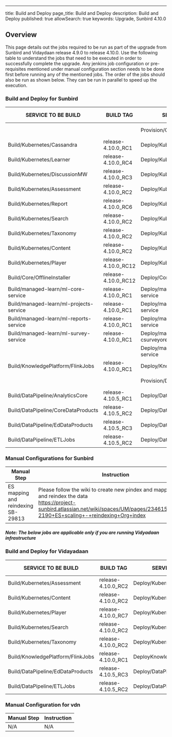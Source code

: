 ---
title: Build and Deploy
page_title: Build and Deploy
description: Build and Deploy
published: true
allowSearch: true
keywords: Upgrade, Sunbird 4.10.0

## Overview


This page details out the jobs required to be run as part of the upgrade from Sunbird and Vidaydaan release 4.9.0 to release 4.10.0. Use the following table to understand the jobs that need to be executed in order to successfully complete the upgrade. Any jenkins job configuration or pre-requisites mentioned under manual configuration section needs to be done first before running any of the mentioned jobs. The order of the jobs should also be run as shown below. They can be run in parallel to speed up the execution.


### Build and Deploy for Sunbird

| SERVICE TO BE BUILD | BUILD TAG | SERVICE TO DEPLOY  | DEPLOY TAG  | COMMENTS  |
|-----------------------------------------|--------------------|--------------------------------------------|------------------------------------------------------------------------------------------------------------------------------------------------------------------|-------------------------------------------|
|  |  | Provision/Core/ESMapping | release-4.10.0_RC1 |
| Build/Kubernetes/Cassandra | release-4.10.0_RC1 | Deploy/Kubernetes/Cassandra | release-4.10.0_RC1 |
| Build/Kubernetes/Learner | release-4.10.0_RC4 | Deploy/Kubernetes/Learner | release-4.10.0_RC1 |
| Build/Kubernetes/DiscussionMW | release-4.10.0_RC3 | Deploy/Kubernetes/DiscussionMW | release-4.10.0_RC1 |
| Build/Kubernetes/Assessment | release-4.10.0_RC2 | Deploy/Kubernetes/Assessment | release-4.10.0_RC1 |
| Build/Kubernetes/Report | release-4.10.0_RC6 | Deploy/Kubernetes/Report | release-4.10.0_RC1 |
| Build/Kubernetes/Search | release-4.10.0_RC2 | Deploy/Kubernetes/Search | release-4.10.0_RC1 |
| Build/Kubernetes/Taxonomy | release-4.10.0_RC2 | Deploy/Kubernetes/Taxonomy | release-4.10.0_RC1 |
| Build/Kubernetes/Content | release-4.10.0_RC2 | Deploy/Kubernetes/Content | release-4.10.0_RC1 |
| Build/Kubernetes/Player | release-4.10.0_RC12 | Deploy/Kubernetes/Player | release-4.10.0_RC1 |
| Build/Core/OfflineInstaller | release-4.10.0_RC12 | Deploy/Core/Player | release-4.10.0_RC1 |
| Build/managed-learn/ml-core-service | release-4.10.0_RC1 | Deploy/managed-learn/ml-core-service | release-4.10.0_RC1 |
| Build/managed-learn/ml-projects-service | release-4.10.0_RC1 | Deploy/managed-learn/ml-projects-service | release-4.10.0_RC1 |
| Build/managed-learn/ml-reports-service | release-4.10.0_RC1 | Deploy/managed-learn/ml-reports-service | release-4.10.0_RC1 |
| Build/managed-learn/ml-survey-service | release-4.10.0_RC1 | Deploy/managed-learn/ml-csurveyore-service | release-4.10.0_RC1 |
|  |  | Deploy/managed-learn/ml-analytics-service | release-4.10.0_RC1 |
| Build/KnowledgePlatform/FlinkJobs | release-4.10.0_RC1 | Deploy/KnowledgePlatform/FlinkJobs | release-4.10.0_RC1 |
|  |  | Provision/DataPipeline/AnalyticsSpark | release-4.10.5_RC2 |
| Build/DataPipeline/AnalyticsCore | release-4.10.5_RC1 | Deploy/DataPipeline/AnalyticsCore | release-4.10.5_RC2 |
| Build/DataPipeline/CoreDataProducts | release-4.10.5_RC2 | Deploy/DataPipeline/CoreDataProducts | release-4.10.5_RC2 |
| Build/DataPipeline/EdDataProducts | release-4.10.5_RC3 | Deploy/DataPipeline/EdDataProducts | release-4.10.5_RC2 |
| Build/DataPipeline/ETLJobs | release-4.10.5_RC2 | Deploy/DataPipeline/ETLJobs | release-4.10.5_RC2 |

### Manual Configurations for Sunbird

|Manual Step|Instruction|
|--------------------|--------------------|
| ES mapping and reindexing<br>SB-29813 | Please follow the wiki to create new pindex and mapping of org and reindex the data<br> https://project-sunbird.atlassian.net/wiki/spaces/UM/pages/2346156058/SC-2190+ES+scaling+-+reindexing+Org+index |

##### Note: The below jobs are applicable only if you are running Vidyadaan infrastructure


### Build and Deploy for Vidayadaan

| SERVICE TO BE BUILD               | BUILD TAG          | SERVICE TO DEPLOY                                 | DEPLOY TAG                                                | COMMENTS |
|-----------------------------------|--------------------|---------------------------------------------------|-----------------------------------------------------------|----------|
| Build/Kubernetes/Assessment | release-4.10.0_RC2 | Deploy/Kubernetes/Assessment | release-4.10.0-vdn |
| Build/Kubernetes/Content | release-4.10.0_RC2 | Deploy/Kubernetes/Content | release-4.10.0-vdn |
| Build/Kubernetes/Player | release-4.10.0_RC7 | Deploy/Kubernetes/Player | release-4.10.0-vdn |
| Build/Kubernetes/Search | release-4.10.0_RC2 | Deploy/Kubernetes/Search | release-4.10.0-vdn |
| Build/Kubernetes/Taxonomy | release-4.10.0_RC2 | Deploy/Kubernetes/Taxonomy | release-4.10.0-vdn |
| Build/KnowledgePlatform/FlinkJobs | release-4.10.0_RC1 | DeployKnowledgePlatform/FlinkJobs | release-4.10.0_RC1 |
| Build/DataPipeline/EdDataProducts | release-4.10.5_RC3 | Deploy/DataPipeline/EdDataProducts | release-4.10.5_RC2 |
| Build/DataPipeline/ETLJobs | release-4.10.5_RC2 | Deploy/DataPipeline/ETLJobs | release-4.10.5_RC2 |

### Manual Configuration for vdn

|Manual Step|Instruction|
|--------------------|--------------------|
| N/A | N/A |